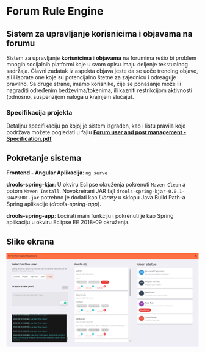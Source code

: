 # Forum Rule Engine
## Sistem za upravljanje korisnicima i objavama na forumu

Sistem za upravljanje **korisnicima** i **objavama** na forumima rešio bi problem mnogih socijalnih platformi koje u svom opisu imaju deljenje tekstualnog sadržaja. Glavni zadatak iz aspekta objava jeste da se uoče trending objave, ali i isprate one koje su potencijalno štetne za zajednicu i odreaguje pravilno. Sa druge strane, imamo korisnike, čije se ponašanje može ili nagraditi određenim bedževima/tokenima, ili kazniti restrikcijom aktivnosti (odnosno, suspenzijom naloga u krajnjem slučaju).

### Specifikacija projekta

Detaljnu specifikaciju po kojoj je sistem izgrađen, kao i listu pravila koje podržava možete pogledati u fajlu  [**Forum user and post management - Specification.pdf**](https://github.com/tara-pogancev/forum-rule-engine/blob/main/Forum%20user%20and%20post%20management%20-%20Specification.pdf)

## Pokretanje sistema

**Frontend - Angular Aplikacija**: `ng serve`

**drools-spring-kjar**: U okviru Eclipse okruženja pokrenuti `Maven Clean` a potom `Maven Install`. Novokreirani JAR fajl `drools-spring-kjar-0.0.1-SNAPSHOT.jar` potrebno je dodati kao *Library* u sklopu Java Build Path-a Spring aplikacije (*drools-spring-app*).

**drools-spring-app**: Locirati main funkciju i pokrenuti je kao Spring aplikaciju u okviru Eclipse EE 2018-09 okruženja.

## Slike ekrana

![forumRuleEngine](screenshots/1.png)
